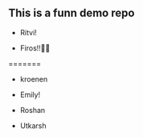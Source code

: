 ## This is a funn demo repo

- Ritvi!


- Firos!!🙌🏻

=======
- kroenen


- Emily!

- Roshan

- Utkarsh
